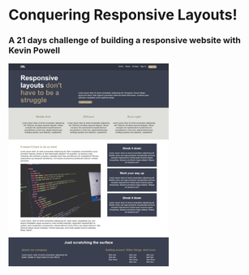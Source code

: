 # Conquering Responsive Layouts!
### A 21 days challenge of building a responsive website with Kevin Powell

<img src="./final-project/assets/Final_Project.png" height="400" alt="Screenshot"/>
